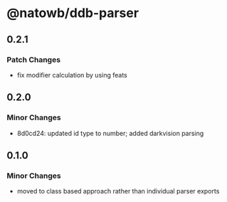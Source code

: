 # @natowb/ddb-parser

## 0.2.1

### Patch Changes

- fix modifier calculation by using feats

## 0.2.0

### Minor Changes

- 8d0cd24: updated id type to number; added darkvision parsing

## 0.1.0

### Minor Changes

- moved to class based approach rather than individual parser exports
